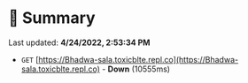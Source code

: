 # 📖 Summary
Last updated: **4/24/2022, 2:53:34 PM**

- `GET` [https://Bhadwa-sala.toxicblte.repl.co](https://Bhadwa-sala.toxicblte.repl.co) - **Down** (10555ms)
